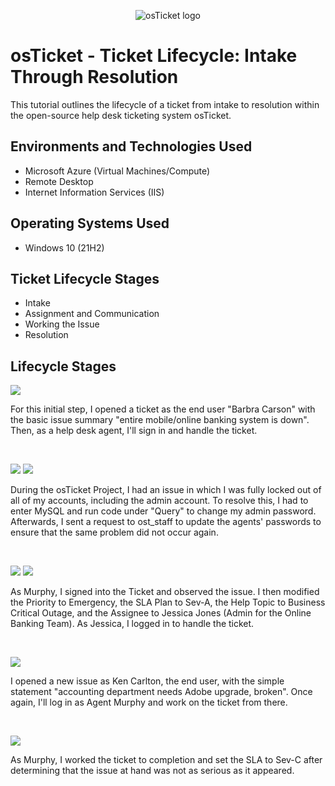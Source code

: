 <p align="center">
<img src="https://i.imgur.com/Clzj7Xs.png" alt="osTicket logo"/>
</p>

<h1>osTicket - Ticket Lifecycle: Intake Through Resolution</h1>
This tutorial outlines the lifecycle of a ticket from intake to resolution within the open-source help desk ticketing system osTicket.<br />

<h2>Environments and Technologies Used</h2>

- Microsoft Azure (Virtual Machines/Compute)
- Remote Desktop
- Internet Information Services (IIS)

<h2>Operating Systems Used </h2>

- Windows 10</b> (21H2)

<h2>Ticket Lifecycle Stages</h2>

- Intake
- Assignment and Communication
- Working the Issue
- Resolution

<h2>Lifecycle Stages</h2>

<p>
<img src="https://github.com/user-attachments/assets/0ca40d2d-d714-4ce0-b49a-3212f3efd53f"/>
</p>
<p>
For this initial step, I opened a ticket as the end user "Barbra Carson" with the basic issue summary "entire mobile/online banking system is down". Then, as a help desk agent, I'll sign in and handle the ticket.
</p>
<br />

<p>
<img src="https://github.com/user-attachments/assets/9cc56003-0803-47c8-958b-7b5991f7109f"/>
<img src="https://github.com/user-attachments/assets/fbd73c85-dfbf-4adc-b746-dd76819d70c3"/>
</p>
<p>
During the osTicket Project, I had an issue in which I was fully locked out of all of my accounts, including the admin account. To resolve this, I had to enter MySQL and run code under "Query" to change my admin password. Afterwards, I sent a request to ost_staff to update the agents' passwords to ensure that the same problem did not occur again.
</p>
<br />

<p>
<img src="https://github.com/user-attachments/assets/977733a7-6159-402f-a6fc-fcb9851814ca"/>
<img src="https://github.com/user-attachments/assets/259129fb-0116-4dde-a962-b55a2256b693"/>
</p>
<p>
As Murphy, I signed into the Ticket and observed the issue. I then modified the Priority to Emergency, the SLA Plan to Sev-A, the Help Topic to Business Critical Outage, and the Assignee to Jessica Jones (Admin for the Online Banking Team). As Jessica, I logged in to handle the ticket.
</p>
<br />

<p>
<img src="https://github.com/user-attachments/assets/977733a7-6159-402f-a6fc-fcb9851814ca"/>
</p>
<p>
I opened a new issue as Ken Carlton, the end user, with the simple statement "accounting department needs Adobe upgrade, broken". Once again, I'll log in as Agent Murphy and work on the ticket from there.
</p>
<br />

<p>
<img src="https://github.com/user-attachments/assets/af1cf3e7-2c1c-4bc0-adf2-748d94be8ee1"/>
</p>
<p>
As Murphy, I worked the ticket to completion and set the SLA to Sev-C after determining that the issue at hand was not as serious as it appeared.
</p>
<br />

